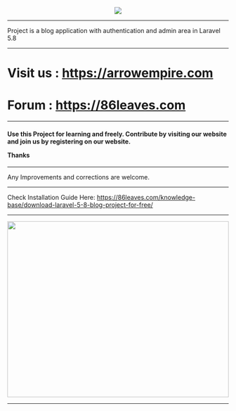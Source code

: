 <p align="center"><img src="https://laravel.com/assets/img/components/logo-laravel.svg"></p>

<hr>
Project is a blog application with authentication and admin area in Laravel 5.8
<hr>
<h1>Visit us : <a href='https://arrowempire.com' target="_blank">https://arrowempire.com</a></h1>
<h1>Forum : <a href='https://86leaves.com' target="_blank">https://86leaves.com</a></h1>
<hr>
<h4>Use this Project for learning and freely. Contribute by visiting our website and join us by registering on our website.

Thanks
</h4>
<hr>
Any Improvements and corrections are welcome.


<hr>

Check Installation Guide Here:
https://86leaves.com/knowledge-base/download-laravel-5-8-blog-project-for-free/

<hr>
<img src='images/cover.png' width='100%' height='400px'>
<hr>
